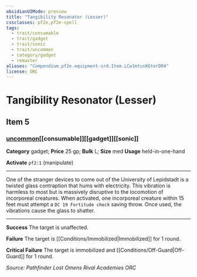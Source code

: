 ```yaml
---
obsidianUIMode: preview
title: "Tangibility Resonator (Lesser)"
cssclasses: pf2e,pf2e-spell
tags:
  - trait/consumable
  - trait/gadget
  - trait/sonic
  - trait/uncommon
  - category/gadget
  - remaster
aliases: "Compendium.pf2e.equipment-srd.Item.LCw1mtusKGterDR4"
license: ORC
---
```

# Tangibility Resonator (Lesser)
## Item 5
### [uncommon](uncommon "Uncommon Rarity Trait")[[consumable]][[gadget]][[sonic]]

**Category** gadget; 
**Price** 25 gp; 
**Bulk** L; **Size** med
**Usage** held-in-one-hand

**Activate** `pf2:1` (manipulate)

* * *

One of the stranger devices to come out of the University of Lepidstadt is a twisted glass contraption that hums with electricity. This vibration is harmless to most but is massively disruptive to the locomotion of incorporeal creatures. When activated, one incorporeal creature within 15 feet must attempt a `DC 19 Fortitude check` saving throw. Once used, the vibrations cause the glass to shatter.

* * *

**Success** The target is unaffected.

**Failure** The target is [[Conditions/Immobilized|Immobilized]] for 1 round.

**Critical Failure** The target is immobilized and [[Conditions/Off-Guard|Off-Guard]] for 1 round.

*Source: Pathfinder Lost Omens Rival Academies*
*ORC*